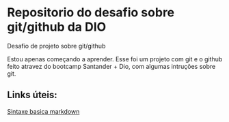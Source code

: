 # Repositorio do desafio sobre git/github da DIO
Desafio de projeto sobre git/github

Estou apenas começando a aprender.
Esse foi um projeto com git e o github feito atravez do bootcamp Santander + Dio, com algumas intruções sobre git.

## Links úteis: 
[Sintaxe basica markdown](https://www.markdownguide.org)
